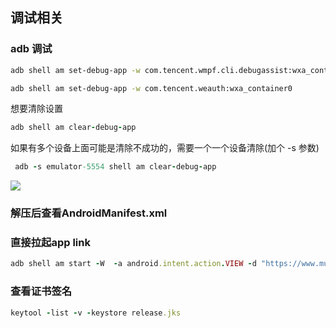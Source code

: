 ## 调试相关
### adb 调试

```Bash
adb shell am set-debug-app -w com.tencent.wmpf.cli.debugassist:wxa_container0

adb shell am set-debug-app -w com.tencent.weauth:wxa_container0 

```

想要清除设置

```Ruby
adb shell am clear-debug-app
```

如果有多个设备上面可能是清除不成功的，需要一个一个设备清除(加个 -s 参数)

```Ruby
 adb -s emulator-5554 shell am clear-debug-app
```

![](https://secure2.wostatic.cn/static/vVTr91DFhJ4mS8VYiQMogc/image.png)

### 解压后查看AndroidManifest.xml


### 直接拉起app link
```Ruby
adb shell am start -W  -a android.intent.action.VIEW -d "https://www.mulilab.cn/amin"
```

### 查看证书签名
```Ruby
keytool -list -v -keystore release.jks 
```